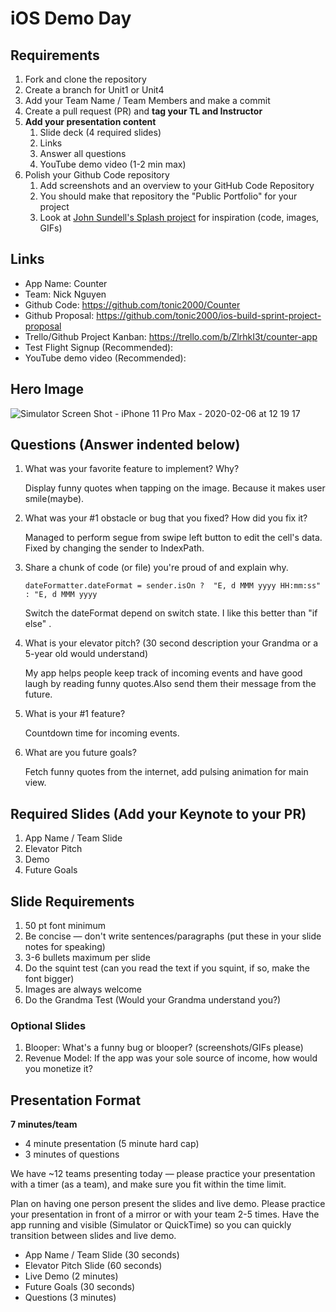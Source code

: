 # iOS Demo Day

## Requirements

1. Fork and clone the repository
2. Create a branch for Unit1 or Unit4
3. Add your Team Name / Team Members and make a commit
4. Create a pull request (PR) and **tag your TL and Instructor**
5. **Add your presentation content**
    1. Slide deck (4 required slides)
    2. Links
    3. Answer all questions 
    4. YouTube demo video (1-2 min max)
6. Polish your Github Code repository
    1. Add screenshots and an overview to your GitHub Code Repository
    2. You should make that repository the "Public Portfolio" for your project
    3. Look at [John Sundell's Splash project](https://github.com/JohnSundell/Splash) for inspiration (code, images, GIFs)


## Links

* App Name: Counter
* Team: Nick Nguyen
* Github Code: https://github.com/tonic2000/Counter
* Github Proposal: https://github.com/tonic2000/ios-build-sprint-project-proposal
* Trello/Github Project Kanban: https://trello.com/b/ZlrhkI3t/counter-app
* Test Flight Signup (Recommended): 
* YouTube demo video (Recommended): 

## Hero Image

![Simulator Screen Shot - iPhone 11 Pro Max - 2020-02-06 at 12 19 17](https://user-images.githubusercontent.com/50033125/73961632-f6dd7380-48da-11ea-8729-0105cf429c5e.png)

## Questions (Answer indented below)

1. What was your favorite feature to implement? Why?

    Display funny quotes when tapping on the image. Because it makes user smile(maybe).

2. What was your #1 obstacle or bug that you fixed? How did you fix it?

   Managed to perform segue from swipe left button to edit the cell's data. Fixed by changing the sender to IndexPath.
  
3. Share a chunk of code (or file) you're proud of and explain why.

  
    ```
    dateFormatter.dateFormat = sender.isOn ?  "E, d MMM yyyy HH:mm:ss" : "E, d MMM yyyy
    ``` 
    Switch the dateFormat depend on switch state. I like this better than "if else" .
  
  
4. What is your elevator pitch? (30 second description your Grandma or a 5-year old would understand)

   My app helps people keep track of incoming events and have good laugh by reading funny quotes.Also send them their message from the future.
  
5. What is your #1 feature?

   Countdown time for incoming events.
  
6. What are you future goals?

    Fetch funny quotes from the internet, add pulsing animation for main view.

## Required Slides (Add your Keynote to your PR)

1. App Name / Team Slide
2. Elevator Pitch
3. Demo
4. Future Goals

## Slide Requirements

1. 50 pt font minimum
2. Be concise — don't write sentences/paragraphs (put these in your slide notes for speaking)
3. 3-6 bullets maximum per slide
4. Do the squint test (can you read the text if you squint, if so, make the font bigger)
6. Images are always welcome
7. Do the Grandma Test (Would your Grandma understand you?)

### Optional Slides

1. Blooper: What's a funny bug or blooper? (screenshots/GIFs please)
2. Revenue Model: If the app was your sole source of income, how would you monetize it?

## Presentation Format

**7 minutes/team**

* 4 minute presentation (5 minute hard cap)
* 3 minutes of questions

We have ~12 teams presenting today — please practice your presentation with a timer (as a team), and make sure you fit within the time limit.

Plan on having one person present the slides and live demo. Please practice your presentation in front of a mirror or with your team 2-5 times. Have the app running and visible (Simulator or QuickTime) so you can quickly transition between slides and live demo.

* App Name / Team Slide (30 seconds)
* Elevator Pitch Slide (60 seconds)
* Live Demo (2 minutes)
* Future Goals (30 seconds)
* Questions (3 minutes)
